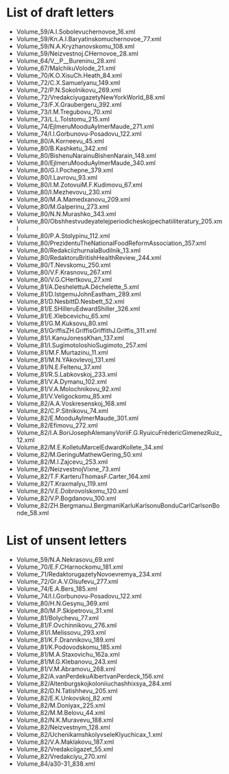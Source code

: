 # List of draft letters 
* Volume_59/A.I.Sobolevuchernovoe_16.xml
* Volume_59/Kn.A.I.Baryatinskomuchernovoe_77.xml
* Volume_59/N.A.Kryzhanovskomu_108.xml
* Volume_59/Neizvestnoj.CHernovoe_28.xml
* Volume_64/V__P__Bureninu_28.xml
* Volume_67/MalchikuVolode_21.xml
* Volume_70/K.O.XisuCh.Heath_84.xml
* Volume_72/C.X.Samuelyanu_149.xml
* Volume_72/P.N.Sokolnikovu_269.xml
* Volume_72/VredakciyugazetyNewYorkWorld_88.xml
* Volume_73/F.X.Graubergeru_392.xml
* Volume_73/I.M.Tregubovu_70.xml
* Volume_73/L.L.Tolstomu_215.xml
* Volume_74/EjlmeruMooduAylmerMaude_271.xml
* Volume_74/I.I.Gorbunovu-Posadovu_122.xml
* Volume_80/A.Korneevu_45.xml
* Volume_80/B.Kashketu_342.xml
* Volume_80/BishenuNarainuBishenNarain_148.xml
* Volume_80/EjlmeruMooduAylmerMaude_340.xml
* Volume_80/G.I.Pochepne_379.xml
* Volume_80/I.Lavrovu_93.xml
* Volume_80/I.M.ZotovuiM.F.Kudimovu_67.xml
* Volume_80/I.Mezhevovu_230.xml
* Volume_80/M.A.Mamedxanovu_209.xml
* Volume_80/M.Galperinu_273.xml
* Volume_80/N.N.Murashko_343.xml
* Volume_80/Obshhestvudeyatelejperiodicheskojpechatiiliteratury_205.xml
* Volume_80/P.A.Stolypinu_112.xml
* Volume_80/PrezidentuTheNationalFoodReformAssociation_357.xml
* Volume_80/RedakciizhurnalaBudilnik_13.xml
* Volume_80/RedaktoruBritishHealthReview_244.xml
* Volume_80/T.Nevskomu_250.xml
* Volume_80/V.F.Krasnovu_267.xml
* Volume_80/V.G.CHertkovu_27.xml
* Volume_81/A.DeshelettuA.Déchelette_5.xml
* Volume_81/D.IstgemuJohnEastham_289.xml
* Volume_81/D.NesbittD.Nesbett_52.xml
* Volume_81/E.SHilleruEdwardShiller_326.xml
* Volume_81/E.Xlebcevichu_65.xml
* Volume_81/G.M.Kuksovu_80.xml
* Volume_81/GriffisZH.GriffisGriffithJ.Griffis_311.xml
* Volume_81/I.KanuJonessKhan_137.xml
* Volume_81/I.SugimotoIoshioSugimoto_257.xml
* Volume_81/M.F.Murtazinu_11.xml
* Volume_81/M.N.YAkovlevoj_131.xml
* Volume_81/N.E.Feltenu_37.xml
* Volume_81/R.S.Labkovskoj_233.xml
* Volume_81/V.A.Dymanu_102.xml
* Volume_81/V.A.Molochnikovu_92.xml
* Volume_81/V.Veligockomu_85.xml
* Volume_82/A.A.Voskresenskoj_168.xml
* Volume_82/C.P.Sitnikovu_74.xml
* Volume_82/E.MooduAylmerMaude_301.xml
* Volume_82/Efimovu_272.xml
* Volume_82/I.A.BoriJosephAlemanyVoriiF.G.RyuicuFrédericGimenezRuiz_12.xml
* Volume_82/M.E.KolletuMarcelEdwardKollete_34.xml
* Volume_82/M.GeringuMathewGering_50.xml
* Volume_82/M.I.Zajcevu_253.xml
* Volume_82/NeizvestnojVixne_73.xml
* Volume_82/T.F.KarteruThomasF.Carter_164.xml
* Volume_82/T.Kraxmalyu_119.xml
* Volume_82/V.E.Dobrovolskomu_120.xml
* Volume_82/V.P.Bogdanovu_100.xml
* Volume_82/ZH.BergmanuJ.BergmaniKarluKarlsonuBonduCarlCarlsonBonde_58.xml
# List of unsent letters 
* Volume_59/N.A.Nekrasovu_69.xml
* Volume_70/E.F.CHarnockomu_181.xml
* Volume_71/RedaktorugazetyNovoevremya_234.xml
* Volume_72/Gr.A.V.Olsufevu_277.xml
* Volume_74/E.A.Bers_185.xml
* Volume_74/I.I.Gorbunovu-Posadovu_122.xml
* Volume_80/H.N.Gesynu_369.xml
* Volume_80/M.P.Skipetrovu_З1.xml
* Volume_81/Bolychevu_77.xml
* Volume_81/F.Ovchinnikovu_276.xml
* Volume_81/I.Melissovu_293.xml
* Volume_81/K.F.Drannikovu_189.xml
* Volume_81/K.Podovodskomu_185.xml
* Volume_81/M.A.Staxovichu_162а.xml
* Volume_81/M.G.Klebanovu_243.xml
* Volume_81/V.M.Abramovu_268.xml
* Volume_82/A.vanPerdekuAlbertvanPerdeck_156.xml
* Volume_82/Altenburgskojkoloniiuchashhixsya_284.xml
* Volume_82/D.N.Tatishhevu_205.xml
* Volume_82/E.K.Unkovskoj_82.xml
* Volume_82/M.Doniyax_225.xml
* Volume_82/M.M.Belovu_44.xml
* Volume_82/N.K.Muravevu_188.xml
* Volume_82/Neizvestnym_128.xml
* Volume_82/UchenikamshkolyvseleKlyuchicax_1.xml
* Volume_82/V.A.Maklakovu_187.xml
* Volume_82/Vredakciigazet_55.xml
* Volume_82/Vredakciyu_270.xml
* Volume_84/a30-31_838.xml
